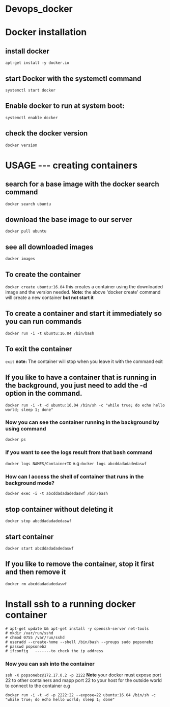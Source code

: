 # Devops_docker
# Docker installation
## install docker
```apt-get install -y docker.io```
## start Docker with the systemctl command
```systemctl start docker```
## Enable docker to run at system boot:
```systemctl enable docker```
## check the docker version
```docker version```
# USAGE --- creating containers
## search for a base image with the docker search command
```docker search ubuntu```
## download the base image to our server
```docker pull ubuntu```
## see all downloaded images
```docker images```
## To create the container
```docker create ubuntu:16.04``` this creates a container using the downloaded image and the version needed.
**Note:** the above 'docker create' command will create a new container **but not start it**
## To create a container and start it immediately so you can run commands
```docker run -i -t ubuntu:16.04 /bin/bash```
## To exit the container
```exit``` **note:** The container will stop when you leave it with the command exit
## If you like to have a container that is running in the background, you just need to add the -d option in the command.
```docker run -i -t -d ubuntu:16.04 /bin/sh -c "while true; do echo hello world; sleep 1; done"```
### Now you can see the container running in the background by using command
```docker ps```
### if you want to see the logs result from that bash command
```docker logs NAMES/ContainerID```
e.g
```docker logs abcddadadadedaswf```
### How can I access the shell of container that runs in the background mode?
```docker exec -i -t abcddadadadedaswf /bin/bash```
## stop container without deleting it
```docker stop abcddadadadedaswf```
## start container
```docker start abcddadadadedaswf```
## If you like to remove the container, stop it first and then remove it
```docker rm abcddadadadedaswf```


# Install ssh to a running docker container
```
# apt-get update && apt-get install -y openssh-server net-tools
# mkdir /var/run/sshd
# chmod 0755 /var/run/sshd
# useradd --create-home --shell /bin/bash --groups sudo popsonebz
# passwd popsonebz
# ifconfig   -------to check the ip address
```
### Now you can ssh into the container
```ssh -X popsonebz@172.17.0.2 -p 2222``` **Note** your docker must expose port 22 to other containers and mapp port 22 to your host for the outside world to connect to the container e.g

```docker run -i -t -d -p 2222:22 --expose=22 ubuntu:16.04 /bin/sh -c "while true; do echo hello world; sleep 1; done"```
